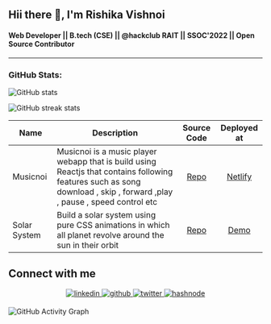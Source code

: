 

 
   ## Hii there 👋, I'm Rishika Vishnoi
   
   
 #### Web Developer || B.tech (CSE) ||  @hackclub RAIT || SSOC'2022 || Open Source Contributor
---

 



<!-- ![](https://github-readme-stats.vercel.app/api/top-langs/?username=rishikavishnoi&theme=radical&hide_border=false&include_all_commits=false&count_private=false&layout=compact) -->



###  GitHub Stats:

![GitHub stats](https://github-readme-stats.vercel.app/api?username=rishikavishnoi&theme=radical&show_icons=true)  



![GitHub streak stats](https://github-readme-streak-stats.herokuapp.com/?user=rishikavishnoi&theme=radical)  

 

<!-- ## 🏆 GitHub Trophies
![](https://github-profile-trophy.vercel.app/?username=rishikavishnoi&theme=radical&no-frame=true&no-bg=true&margin-w=4)-->


 
 
Name |Description | Source Code   | Deployed at   | 
---  | ---        |:------------: |:-------------:|
Musicnoi | Musicnoi is a music player webapp  that is build using  Reactjs that contains following features such as song download , skip , forward ,play , pause , speed control etc  | [Repo](https://github.com/Rishikavishnoi/Music-player-ReactJs) | [Netlify](https://musicnoi.netlify.app/)
Solar System | Build a solar system using pure CSS animations in which all planet revolve around the sun in their orbit  | [Repo](https://github.com/Rishikavishnoi/solar-system) | [Demo](https://rishikavishnoi.github.io/solar-system/)


<!-- # 💻 Tech Stack:
![C](https://img.shields.io/badge/c-%2300599C.svg?style=for-the-badge&logo=c&logoColor=white) ![Java](https://img.shields.io/badge/java-%23ED8B00.svg?style=for-the-badge&logo=java&logoColor=white) ![HTML5](https://img.shields.io/badge/html5-%23E34F26.svg?style=for-the-badge&logo=html5&logoColor=white) ![CSS3](https://img.shields.io/badge/css3-%231572B6.svg?style=for-the-badge&logo=css3&logoColor=white) ![JavaScript](https://img.shields.io/badge/javascript-%23323330.svg?style=for-the-badge&logo=javascript&logoColor=%23F7DF1E) ![PHP](https://img.shields.io/badge/php-%23777BB4.svg?style=for-the-badge&logo=php&logoColor=white) ![Python](https://img.shields.io/badge/python-3670A0?style=for-the-badge&logo=python&logoColor=ffdd54) ![React](https://img.shields.io/badge/react-%2320232a.svg?style=for-the-badge&logo=react&logoColor=%2361DAFB) ![SASS](https://img.shields.io/badge/SASS-hotpink.svg?style=for-the-badge&logo=SASS&logoColor=white) ![MongoDB](https://img.shields.io/badge/MongoDB-%234ea94b.svg?style=for-the-badge&logo=mongodb&logoColor=white) ![MySQL](https://img.shields.io/badge/mysql-%2300f.svg?style=for-the-badge&logo=mysql&logoColor=white) ![Bootstrap](https://img.shields.io/badge/bootstrap-%23563D7C.svg?style=for-the-badge&logo=bootstrap&logoColor=white) ![TailwindCSS](https://img.shields.io/badge/tailwindcss-%2338B2AC.svg?style=for-the-badge&logo=tailwind-css&logoColor=white)
-->



## Connect with me  
<div align="center">
<a href="https://linkedin.com/in/rishika-vishnoi-94a0b9213/" target="_blank">
<img src=https://img.shields.io/badge/linkedin-%231E77B5.svg?&style=for-the-badge&logo=linkedin&logoColor=white alt=linkedin style="margin-bottom: 5px;" />
</a>
<a href="https://github.com/Rishikavishnoi" target="_blank">
<img src=https://img.shields.io/badge/github-%2324292e.svg?&style=for-the-badge&logo=github&logoColor=white alt=github style="margin-bottom: 5px;" />
</a>
<a href="https://twitter.com/vishnoi_rishika" target="_blank">
<img src=https://img.shields.io/badge/twitter-%2300acee.svg?&style=for-the-badge&logo=twitter&logoColor=white alt=twitter style="margin-bottom: 5px;" />
</a> 
<a href="https://hashnode.com/@rishikavishnoi" target="_blank">
<img src=https://img.shields.io/badge/hashnode-%232962FF.svg?&style=for-the-badge&logo=hashnode&logoColor=white alt=hashnode style="margin-bottom: 5px;" />
</a>  
</div>  

 <!--  [![](https://visitcount.itsvg.in/api?id=rishikavishnoi&icon=0&color=1)](https://visitcount.itsvg.in)-->
  

 <!-- ### ✍️ Random Dev Quote
![](https://quotes-github-readme.vercel.app/api?type=horizontal&theme=radical)
-->
![GitHub Activity Graph](https://activity-graph.herokuapp.com/graph?username=rishikavishnoi) 


